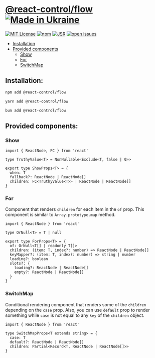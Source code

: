 # [@react-control/flow](https://reutenkoivan.github.io/react-control-flow/) [![Made in Ukraine](https://img.shields.io/badge/made_in-ukraine-ffd700.svg?labelColor=0057b7)](https://stand-with-ukraine.pp.ua)

[![MIT License](https://img.shields.io/github/license/reutenkoivan/react-control-flow)](https://github.com/reutenkoivan/react-control-flow/blob/main/LICENSE)
[![npm](https://img.shields.io/npm/v/@react-control/flow)](https://www.npmjs.com/package/@react-control/flow)
[![JSR](https://jsr.io/badges/@react-control/flow)](https://jsr.io/@react-control/flow)
[![open issues](https://img.shields.io/github/issues/reutenkoivan/react-control-flow.svg)](https://github.com/reutenkoivan/react-control-flow/issues)

- [Installation](#installation)
- [Provided components](#provided-components)
  - [Show](#show)
  - [For](#for)
  - [SwitchMap](#SwitchMap)

## Installation:

```bash
npm add @react-control/flow
```

```bash
yarn add @react-control/flow
```

```bash
bun add @react-control/flow
```

## Provided components:

### Show

```tsx
import { ReactNode, FC } from 'react'

type TruthyValue<T> = NonNullable<Exclude<T, false | 0>>

export type ShowProps<T> = {
  when: T
  fallback?: ReactNode | ReactNode[]
  children: FC<TruthyValue<T>> | ReactNode | ReactNode[]
}
```

### For

Component that renders `children` for each item in the `of` prop.
This component is similar to `Array.prototype.map` method.

```tsx
import { ReactNode } from 'react'

type OrNull<T> = T | null

export type ForProps<T> = {
  of: OrNull<T[] | readonly T[]>
  children: (item: T, index?: number) => ReactNode | ReactNode[]
  keyMapper?: (item: T, index?: number) => string | number
  loading?: boolean
  slots?: {
    loading?: ReactNode | ReactNode[]
    empty?: ReactNode | ReactNode[]
  }
}
```

### SwitchMap

Conditional rendering component that renders some of the `children` depending on the `case` prop.
Also, you can use `default` prop to render something while `case` is not equal to any `key` of the `children` object.

```tsx
import { ReactNode } from 'react'

type SwitchMapProps<T extends string> = {
  case: T
  default?: ReactNode | ReactNode[]
  children: Partial<Record<T, ReactNode | ReactNode[]>>
}
```
